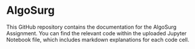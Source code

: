 # AlgoSurg

This GitHub repository contains the documentation for the AlgoSurg Assignment. You can find the relevant code within the uploaded Jupyter Notebook file, which includes markdown explanations for each code cell.
